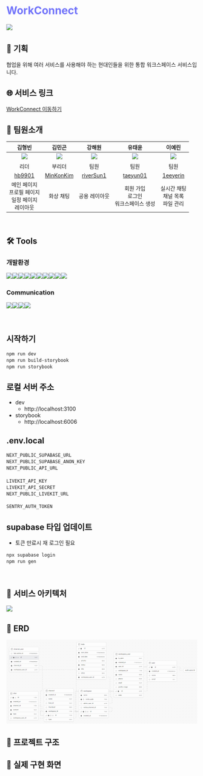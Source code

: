 <h1 style="color:#7173FA">WorkConnect</h1>

<img src="https://teamsparta.notion.site/image/https%3A%2F%2Fprod-files-secure.s3.us-west-2.amazonaws.com%2F83c75a39-3aba-4ba4-a792-7aefe4b07895%2Fe8590d08-670b-4726-861b-fc600b72c783%2FFrame_1707485583.png?table=block&id=71915d4f-b9c4-4077-b4f4-a7a6d1e7cc59&spaceId=83c75a39-3aba-4ba4-a792-7aefe4b07895&width=1420&userId=&cache=v2" 
width="400">

<h2>📝 기획</h2>

협업을 위해 여러 서비스를 사용해야 하는 현대인들을 위한 통합 워크스페이스 서비스입니다.

<h2>🌐 서비스 링크</h2>

[WorkConnect 이동하기](https://work-connect-plum.vercel.app/)

## 👥 팀원소개

|                                          김형빈                                          |                                    김민곤                                    |                                    강해원                                    |                                    유태윤                                     |                                    이예린                                    |
| :--------------------------------------------------------------------------------------: | :--------------------------------------------------------------------------: | :--------------------------------------------------------------------------: | :---------------------------------------------------------------------------: | :--------------------------------------------------------------------------: |
|       <img src="https://avatars.githubusercontent.com/u/50387658?v=4" width="200">       | <img src="https://avatars.githubusercontent.com/u/57051139?v=4" width="200"> | <img src="https://avatars.githubusercontent.com/u/67379144?v=4" width="200"> | <img src="https://avatars.githubusercontent.com/u/167043856?v=4" width="200"> | <img src="https://avatars.githubusercontent.com/u/40863185?v=4" width="200"> |
|                                           리더                                           |                                    부리더                                    |                                     팀원                                     |                                     팀원                                      |                                     팀원                                     |
|                           [hb9901](https://github.com/hb9901)                            |                  [MinKonKim](https://github.com/MinKonKim)                   |                  [riverSun1](https://github.com/riverSun1)                   |                    [taeyun01](https://github.com/taeyun01)                    |                   [1eeyerin](https://github.com/1eeyerin)                    |
| <div>메인 페이지</div> <div>프로필 페이지</div><div>일정 페이지</div><div>레이아웃</div> |                             <div>화상 채팅</div>                             |                           <div>공용 레이아웃</div>                           |      <div>회원 가입</div> <div>로그인</div><div>워크스페이스 생성</div>       |        <div>실시간 채팅</div><div>채널 목록</div><div>파일 관리</div>        |

<br/>

## 🛠️ Tools

### 개발환경

<img src="https://img.shields.io/badge/npm-CB3837?style=for-the-badge&logo=npm&logoColor=white"><img src="https://img.shields.io/badge/storybook-FF4785?style=for-the-badge&logo=storybook&logoColor=white"><img src="https://img.shields.io/badge/REACT-%2361DAFB?style=for-the-badge&logo=REACT&logoColor=black"><img src="https://img.shields.io/badge/typescript-3178C6?style=for-the-badge&logo=typescript&logoColor=white"><img src="https://img.shields.io/badge/Supabase-3FCF8E?style=for-the-badge&logo=Supabase&logoColor=white"><img src="https://img.shields.io/badge/tailwindcss-06B6D4?style=for-the-badge&logo=tailwindcss&logoColor=white"><img src="https://img.shields.io/badge/nextjs-000000?style=for-the-badge&logo=nextdotjs&logoColor=white"><img src="https://img.shields.io/badge/tanstackquery-FF4154?style=for-the-badge&logo=reactquery&logoColor=white"><img src="https://img.shields.io/badge/zustand-dda0dd?style=for-the-badge&logo=react&logoColor=black"><img src="https://img.shields.io/badge/livekit-000000?style=for-the-badge&logo=react&logoColor=white">

### Communication

<img src="https://img.shields.io/badge/github-181717?style=for-the-badge&logo=github&logoColor=white"><img src="https://img.shields.io/badge/notion-000000?style=for-the-badge&logo=notion&logoColor=white"><img src="https://img.shields.io/badge/slack-4A154B?style=for-the-badge&logo=slack&logoColor=white"><img src="https://img.shields.io/badge/figma-F24E1E?style=for-the-badge&logo=figma&logoColor=white">

<br />

## 시작하기

```bash
npm run dev
npm run build-storybook
npm run storybook
```

## 로컬 서버 주소

- dev
  - http://localhost:3100
- storybook
  - http://localhost:6006

## .env.local

```bash
NEXT_PUBLIC_SUPABASE_URL
NEXT_PUBLIC_SUPABASE_ANON_KEY
NEXT_PUBLIC_API_URL

LIVEKIT_API_KEY
LIVEKIT_API_SECRET
NEXT_PUBLIC_LIVEKIT_URL

SENTRY_AUTH_TOKEN
```

## supabase 타입 업데이트

- 토큰 만료시 재 로그인 필요

```bash
npx supabase login
npm run gen
```

<br/>

## 📌 서비스 아키텍처

<img src="https://teamsparta.notion.site/image/https%3A%2F%2Fprod-files-secure.s3.us-west-2.amazonaws.com%2F83c75a39-3aba-4ba4-a792-7aefe4b07895%2F0f6d6395-355c-4c5b-aed3-c8f7e778bd31%2Fnew_Architecture.png?table=block&id=93e813c3-2333-4e3f-8662-d449039c0dd8&spaceId=83c75a39-3aba-4ba4-a792-7aefe4b07895&width=2000&userId=&cache=v2" 
width="600">

## 📌 ERD

<img src="./public/images/readme/workconnectSchema.png" 
width="600">

## 📁 프로젝트 구조

## 📖 실제 구현 화면

